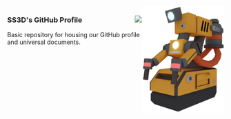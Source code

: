 <img src="images/EngineeringBorg.png" align="right" height="250" />

<h3>SS3D's GitHub Profile
    <a href="https://github.com/RE-SS3D/.github"><img src="https://img.shields.io/github/repo-size/RE-SS3D/.github?color=yellow&style=plastic" align="right"></a>
</h3>

Basic repository for housing our GitHub profile and universal documents.
